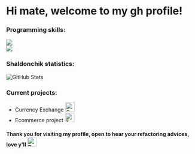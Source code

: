 # Hi mate, welcome to my gh profile!

### Programming skills:
<p align="flex-end"> 
  <a href="https://skillicons.dev">
    <img src="https://skillicons.dev/icons?i=java,spring,maven,postgres,linux"/></br>
    <img src="https://skillicons.dev/icons?i=sqlite,docker,html,css,javascript" />
  </a>
</p>

### Shaldonchik statistics: 
![GitHub Stats](https://github-readme-streak-stats.herokuapp.com/?user=oleggabanov&theme=highcontrast&border_radius=8&hide_border=true)

### Current projects:

* Currency Exchange <img src="https://raw.githubusercontent.com/Tarikul-Islam-Anik/Telegram-Animated-Emojis/main/Symbols/Currency%20Exchange.webp" alt="Currency Exchange" width="25" height="25" />
* Ecommerce project <img src="https://raw.githubusercontent.com/Tarikul-Islam-Anik/Telegram-Animated-Emojis/main/People/Technologist.webp" alt="Technologist" width="25" height="25" />

#### Thank you for visiting my profile, open to hear your refactoring advices, love y'll <img src="https://raw.githubusercontent.com/Tarikul-Islam-Anik/Animated-Fluent-Emojis/master/Emojis/Travel%20and%20places/Rocket.png" alt="Rocket" width="25" height="25" />
